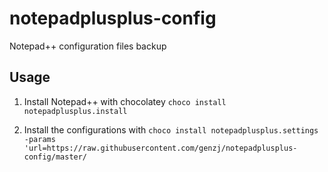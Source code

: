 # notepadplusplus-config
Notepad++ configuration files backup

## Usage

1. Install Notepad++ with chocolatey `choco install notepadplusplus.install`

2. Install the configurations with `choco install notepadplusplus.settings -params 'url=https://raw.githubusercontent.com/genzj/notepadplusplus-config/master/`

